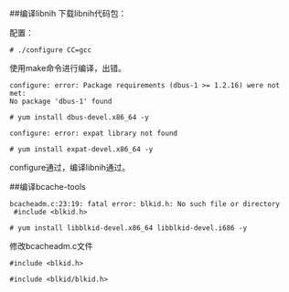 ##编译libnih
下载libnih代码包：

配置：
```
# ./configure CC=gcc
```
使用make命令进行编译，出错。
```
configure: error: Package requirements (dbus-1 >= 1.2.16) were not met:
No package 'dbus-1' found

# yum install dbus-devel.x86_64 -y
```

```
configure: error: expat library not found

# yum install expat-devel.x86_64 -y
```

configure通过，编译libnih通过。

##编译bcache-tools
```
bcacheadm.c:23:19: fatal error: blkid.h: No such file or directory
 #include <blkid.h>

# yum install libblkid-devel.x86_64 libblkid-devel.i686 -y
```

修改bcacheadm.c文件
```
#include <blkid.h>

#include <blkid/blkid.h>
```
